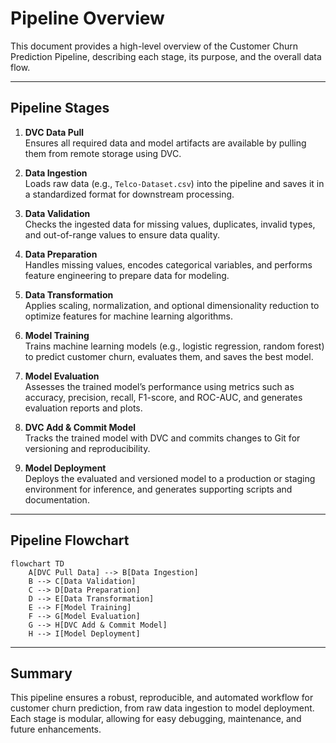 # Pipeline Overview

This document provides a high-level overview of the Customer Churn Prediction Pipeline, describing each stage, its purpose, and the overall data flow.

---

## Pipeline Stages

1. **DVC Data Pull**  
   Ensures all required data and model artifacts are available by pulling them from remote storage using DVC.

2. **Data Ingestion**  
   Loads raw data (e.g., `Telco-Dataset.csv`) into the pipeline and saves it in a standardized format for downstream processing.

3. **Data Validation**  
   Checks the ingested data for missing values, duplicates, invalid types, and out-of-range values to ensure data quality.

4. **Data Preparation**  
   Handles missing values, encodes categorical variables, and performs feature engineering to prepare data for modeling.

5. **Data Transformation**  
   Applies scaling, normalization, and optional dimensionality reduction to optimize features for machine learning algorithms.

6. **Model Training**  
   Trains machine learning models (e.g., logistic regression, random forest) to predict customer churn, evaluates them, and saves the best model.

7. **Model Evaluation**  
   Assesses the trained model’s performance using metrics such as accuracy, precision, recall, F1-score, and ROC-AUC, and generates evaluation reports and plots.

8. **DVC Add & Commit Model**  
   Tracks the trained model with DVC and commits changes to Git for versioning and reproducibility.

9. **Model Deployment**  
   Deploys the evaluated and versioned model to a production or staging environment for inference, and generates supporting scripts and documentation.

---

## Pipeline Flowchart

```mermaid
flowchart TD
    A[DVC Pull Data] --> B[Data Ingestion]
    B --> C[Data Validation]
    C --> D[Data Preparation]
    D --> E[Data Transformation]
    E --> F[Model Training]
    F --> G[Model Evaluation]
    G --> H[DVC Add & Commit Model]
    H --> I[Model Deployment]
```

---

## Summary

This pipeline ensures a robust, reproducible, and automated workflow for customer churn prediction, from raw data ingestion to model deployment. Each stage is modular, allowing for easy debugging, maintenance, and future enhancements.